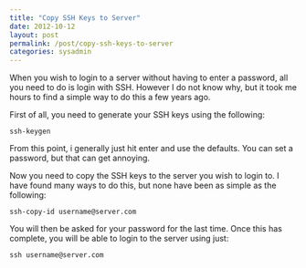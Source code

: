 ```yaml
---
title: "Copy SSH Keys to Server"
date: 2012-10-12
layout: post
permalink: /post/copy-ssh-keys-to-server
categories: sysadmin
---
```


When you wish to login to a server without having to enter a password, all you need to do is login with SSH. However I do not know why, but it took me hours to find a simple way to do this a few years ago.

First of all, you need to generate your SSH keys using the following:

~~~
ssh-keygen
~~~

From this point, i generally just hit enter and use the defaults. You can set a password, but that can get annoying.

Now you need to copy the SSH keys to the server you wish to login to. I have found many ways to do this, but none have been as simple as the following:

~~~
ssh-copy-id username@server.com
~~~

You will then be asked for your password for the last time. Once this has complete, you will be able to login to the server using just:

~~~
ssh username@server.com
~~~
